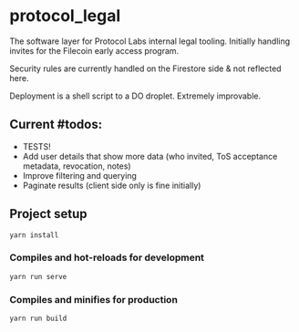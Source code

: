 # protocol_legal

The software layer for Protocol Labs internal legal tooling. Initially handling invites for the Filecoin early access program.

Security rules are currently handled on the Firestore side & not reflected here.

Deployment is a shell script to a DO droplet. Extremely improvable.

## Current #todos:

- TESTS!
- Add user details that show more data (who invited, ToS acceptance metadata, revocation, notes)
- Improve filtering and querying
- Paginate results (client side only is fine initially)

## Project setup

```
yarn install
```

### Compiles and hot-reloads for development

```
yarn run serve
```

### Compiles and minifies for production

```
yarn run build
```

